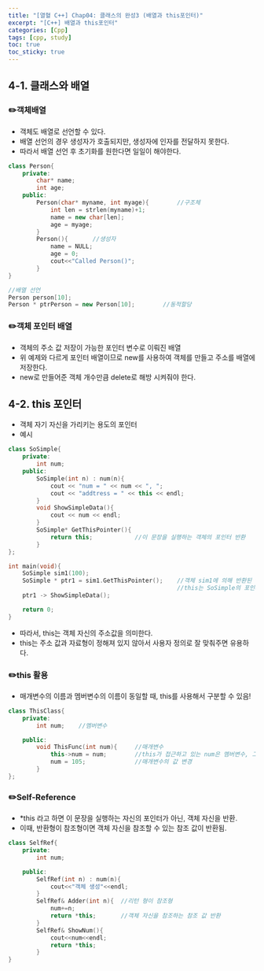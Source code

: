 ```yaml
---
title: "[열혈 C++] Chap04: 클래스의 완성3 (배열과 this포인터)"
excerpt: "[C++] 배열과 this포인터"
categories: [Cpp]
tags: [cpp, study]
toc: true
toc_sticky: true
---
```

## 4-1. 클래스와 배열

### ✏️객체배열  

+ 객체도 배열로 선언할 수 있다.  
+ 배열 선언의 경우 생성자가 호출되지만, 생성자에 인자를 전달하지 못한다.  
+ 따라서 배열 선언 후 초기화를 원한다면 일일이 해야한다.  

```cpp
class Person{
    private:
        char* name;
        int age;
    public:
        Person(char* myname, int myage){        //구조체
            int len = strlen(myname)+1;
            name = new char[len];
            age = myage;
        }
        Person(){       //생성자
            name = NULL;
            age = 0;
            cout<<"Called Person()";
        }
}

//배열 선언
Person person[10];
Person * ptrPerson = new Person[10];        //동적할당
```

### ✏️객체 포인터 배열 

+ 객체의 주소 값 저장이 가능한 포인터 변수로 이뤄진 배열  
+ 위 예제와 다르게 포인터 배열이므로 new를 사용하여 객체를 만들고 주소를 배열에 저장한다.  
+ new로 만들어준 객체 개수만큼 delete로 해방 시켜줘야 한다.  


## 4-2. this 포인터

+ 객체 자기 자신을 가리키는 용도의 포인터  
+ 예시  

```cpp
class SoSimple{
    private:
        int num;
    public:
        SoSimple(int n) : num(n){
            cout << "num = " << num << ", ";
            cout << "addtress = " << this << endl;
        }
        void ShowSimpleData(){
            cout << num << endl;
        }
        SoSimple* GetThisPointer(){
            return this;            //이 문장을 실행하는 객체의 포인터 반환
        }
};

int main(void){
    SoSimple sim1(100);
    SoSimple * ptr1 = sim1.GetThisPointer();    //객체 sim1에 의해 반환된 this를 ptr1에 저장
                                                //this는 SoSimple의 포인터이므로 SoSimple형 변수에 저장
    ptr1 -> ShowSimpleData();

    return 0;
}
```  

+ 따라서, this는 객체 자신의 주소값을 의미한다.  
+ this는 주소 값과 자료형이 정해져 있지 않아서 사용자 정의로 잘 맞춰주면 유용하다.  

### ✏️this 활용

+ 매개변수의 이름과 멤버변수의 이름이 동일할 때, this를 사용해서 구분할 수 있음!  

```cpp
class ThisClass{
    private:
        int num;    //멤버변수

    public:
        void ThisFunc(int num){     //매개변수
            this->num = num;        //this가 접근하고 있는 num은 멤버변수, 그 뒤에 나오는 num은 매개변수
            num = 105;              //매개변수의 값 변경
        }
};
```  

### ✏️Self-Reference  

+ *this 라고 하면 이 문장을 실행하는 자신의 포인터가 아닌, 객체 자신을 반환.  
+ 이때, 반환형이 참조형이면 객체 자신을 참조할 수 있는 참조 값이 반환됨.  

```cpp
class SelfRef{
    private:
        int num;

    public:
        SelfRef(int n) : num(n){
            cout<<"객체 생성"<<endl;
        }
        SelfRef& Adder(int n){  //리턴 형이 참조형
            num+=n;
            return *this;       //객체 자신을 참조하는 참조 값 반환
        }
        SelfRef& ShowNum(){
            cout<<num<<endl;
            return *this;
        }
}
```